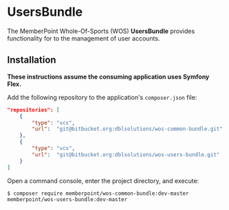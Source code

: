 UsersBundle
==

The MemberPoint Whole-Of-Sports (WOS) **UsersBundle** provides functionality
for to the management of user accounts.

Installation
--

**These instructions assume the consuming application uses Symfony Flex.**

Add the following repository to the application's `composer.json` file:

```json
"repositories": [
    {
        "type": "vcs",
        "url":  "git@bitbucket.org:dblsolutions/wos-common-bundle.git"
    },
    {
        "type": "vcs",
        "url":  "git@bitbucket.org:dblsolutions/wos-users-bundle.git"
    }
]
```

Open a command console, enter the project directory, and execute:

```console
$ composer require memberpoint/wos-common-bundle:dev-master memberpoint/wos-users-bundle:dev-master
```
